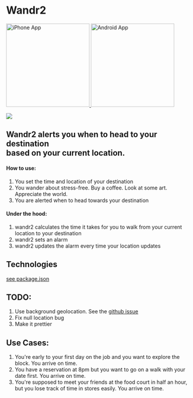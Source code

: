 # Wandr2
<a href="https://itunes.apple.com/WebObjects/MZStore.woa/wa/viewSoftware?id=1176377826&mt=8" rel="iPhone App">
<img src="https://cdn.rawgit.com/etaiklein/wandr/master/images/download-app-store.svg" alt="iPhone App" width="225"/>
</a>
<a href="https://play.google.com/store/apps/details?id=com.wandr2&hl=en" rel="Android App">
<img src="https://github.com/etaiklein/wandr/blob/master/images/download-google-play.png" alt="Android App" width="225"/>
</a>

![](http://g.recordit.co/m3xt6RGHqn.gif)


## Wandr2 alerts you when to head to your destination <br> based on your current location.

#### How to use:
1. You set the time and location of your destination
2. You wander about stress-free. Buy a coffee. Look at some art. Appreciate the world.
3. You are alerted when to head towards your destination

#### Under the hood:
1. wandr2 calculates the time it takes for you to walk from your current location to your destination 
2. wandr2 sets an alarm 
3. wandr2 updates the alarm every time your location updates

## Technologies
[see package.json](https://github.com/etaiklein/wandr/blob/master/package.json)

## TODO:
1. Use background geolocation. See the [github issue](https://github.com/mauron85/react-native-background-geolocation/issues/12#issuecomment-264374892)
2. Fix null location bug
3. Make it prettier

## Use Cases:
1. You're early to your first day on the job and you want to explore the block. You arrive on time.
2. You have a reservation at 8pm but you want to go on a walk with your date first. You arrive on time.
3. You're supposed to meet your friends at the food court in half an hour, but you lose track of time in stores easily.  You arrive on time.